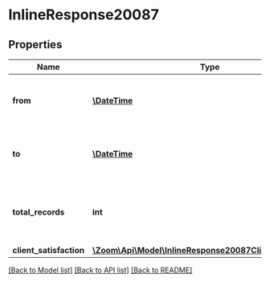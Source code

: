 # InlineResponse20087

## Properties
Name | Type | Description | Notes
------------ | ------------- | ------------- | -------------
**from** | [**\DateTime**](\DateTime.md) | Start date for this report in &#39;yyyy-mm-dd&#39; format. | [optional] 
**to** | [**\DateTime**](\DateTime.md) | End date for this report in &#39;yyyy-mm-dd&#39; format. | [optional] 
**total_records** | **int** | The total number of records available across all pages. | [optional] 
**client_satisfaction** | [**\Zoom\Api\Model\InlineResponse20087ClientSatisfaction[]**](InlineResponse20087ClientSatisfaction.md) |  | [optional] 

[[Back to Model list]](../README.md#documentation-for-models) [[Back to API list]](../README.md#documentation-for-api-endpoints) [[Back to README]](../README.md)


